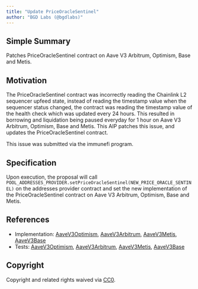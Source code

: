 ```yaml
---
title: "Update PriceOracleSentinel"
author: "BGD Labs (@bgdlabs)"
---
```


## Simple Summary

Patches PriceOracleSentinel contract on Aave V3 Arbitrum, Optimism, Base and Metis.

## Motivation

The PriceOracleSentinel contract was incorrectly reading the Chainlink L2 sequencer upfeed state, instead of reading the timestamp value when the sequencer status changed, the contract was reading the timestamp value of the health check which was updated every 24 hours.
This resulted in borrowing and liquidation being paused everyday for 1 hour on Aave V3 Arbitrum, Optimism, Base and Metis. This AIP patches this issue, and updates the PriceOracleSentinel contract.

This issue was submitted via the immunefi program.

## Specification

Upon execution, the proposal will call `POOL_ADDRESSES_PROVIDER.setPriceOracleSentinel(NEW_PRICE_ORACLE_SENTINEL)` on the addresses provider contract and set the new implementation of the PriceOracleSentinel contract on Aave V3 Arbitrum, Optimism, Base and Metis.

## References

- Implementation: [AaveV3Optimism](https://github.com/bgd-labs/aave-proposals-v3/blob/main/src/20231125_Multi_UpdatePriceOracleSentinel/AaveV3Optimism_UpdatePriceOracleSentinel_20231125.sol), [AaveV3Arbitrum](https://github.com/bgd-labs/aave-proposals-v3/blob/main/src/20231125_Multi_UpdatePriceOracleSentinel/AaveV3Arbitrum_UpdatePriceOracleSentinel_20231125.sol), [AaveV3Metis](https://github.com/bgd-labs/aave-proposals-v3/blob/main/src/20231125_Multi_UpdatePriceOracleSentinel/AaveV3Metis_UpdatePriceOracleSentinel_20231125.sol), [AaveV3Base](https://github.com/bgd-labs/aave-proposals-v3/blob/main/src/20231125_Multi_UpdatePriceOracleSentinel/AaveV3Base_UpdatePriceOracleSentinel_20231125.sol)
- Tests: [AaveV3Optimism](https://github.com/bgd-labs/aave-proposals-v3/blob/main/src/20231125_Multi_UpdatePriceOracleSentinel/AaveV3Optimism_UpdatePriceOracleSentinel_20231125.t.sol), [AaveV3Arbitrum](https://github.com/bgd-labs/aave-proposals-v3/blob/main/src/20231125_Multi_UpdatePriceOracleSentinel/AaveV3Arbitrum_UpdatePriceOracleSentinel_20231125.t.sol), [AaveV3Metis](https://github.com/bgd-labs/aave-proposals-v3/blob/main/src/20231125_Multi_UpdatePriceOracleSentinel/AaveV3Metis_UpdatePriceOracleSentinel_20231125.t.sol), [AaveV3Base](https://github.com/bgd-labs/aave-proposals-v3/blob/main/src/20231125_Multi_UpdatePriceOracleSentinel/AaveV3Base_UpdatePriceOracleSentinel_20231125.t.sol)

## Copyright

Copyright and related rights waived via [CC0](https://creativecommons.org/publicdomain/zero/1.0/).
